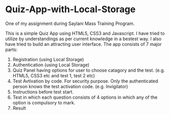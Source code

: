 # Quiz-App-with-Local-Storage
One of my assignment during Saylani Mass Training Program.

This is a simple Quiz App using HTML5, CSS3 and Javascript.
I have tried to utilize by understandings as per current knowledge in a bestest way. 
I also have tried to build an attracting user interface.
The app consists of 7 major parts:
1) Registration (using Local Storage)
2) Authentication (using Local Storage)
3) Quiz Panel having options for user to choose catagory and the test. (e.g. HTML5, CSS3 etc and test 1, test 2 etc)
4) Test Avtivation by code. For security purpose. Only the authenticated person knows the test activation code. (e.g. Invigilator)
5) Instructions before test start.
6) Test in which each question consists of 4 options in which any of the option is compulsory to mark.
7) Result

